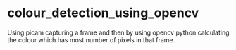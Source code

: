 # colour_detection_using_opencv
Using picam capturing a frame and then by using opencv python calculating the colour which has most number of pixels in that frame.
